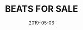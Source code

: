 ---
title: BEATS FOR SALE
date: "2019-05-06"
thumbnail: ./cassette.jpg
description: What if everything you knew was turned to blue?
---